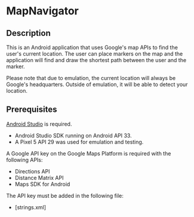 # MapNavigator

## Description
This is an Android application that uses Google's map APIs to find the user's current location. The user can place markers on the map and the application will find and draw the shortest path between the user and the marker.

Please note that due to emulation, the current location will always be Google's headquarters. Outside of emulation, it will be able to detect your location.

## Prerequisites
[Android Studio](https://developer.android.com/studio) is required.
- Android Studio SDK running on Android API 33.
- A Pixel 5 API 29 was used for emulation and testing.

A Google API key on the Google Maps Platform is required with the following APIs:
- Directions API
- Distance Matrix API
- Maps SDK for Android<br>

The API key must be added in the following file:
- [strings.xml]
<br>

